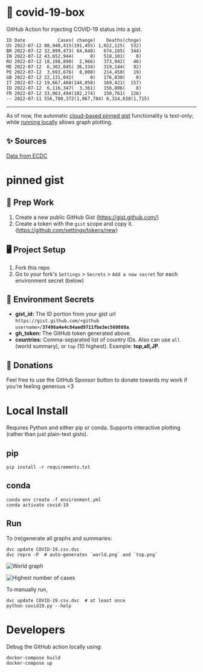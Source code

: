 # 🏥 covid-19-box

GitHub Action for injecting COVID-19 status into a gist.

```
ID Date            Cases( change)    Deaths(chnge)
US 2022-07-12 88,948,415(191,455) 1,022,125(  532)
BR 2022-07-12 32,899,473( 64,048)   674,185(  344)
IN 2022-07-12 43,652,944(      0)   518,101(    0)
RU 2022-07-12 18,198,890(  2,966)   373,942(   46)
ME 2022-07-12  6,302,045( 36,334)   319,144(   92)
PE 2022-07-12  3,693,676(  8,000)   214,450(   19)
GB 2022-07-12 22,131,042(      0)   176,830(    0)
IT 2022-07-12 19,667,468(144,058)   169,421(  157)
ID 2022-07-12  6,116,347(  3,361)   156,806(    8)
FR 2022-07-12 33,063,494(182,274)   150,761(  126)
-- 2022-07-11 556,700,372(1,067,784) 6,314,838(1,715)
```

---

As of now, the automatic [cloud-based pinned gist](#pinned-gist) functionality is text-only;
while [running locally](#local-install) allows graph plotting.

## ✨ Sources

[Data from ECDC](https://www.ecdc.europa.eu/en/publications-data/download-todays-data-geographic-distribution-covid-19-cases-worldwide)

# pinned gist

## 🎒 Prep Work
1. Create a new public GitHub Gist (https://gist.github.com/)
1. Create a token with the `gist` scope and copy it. (https://github.com/settings/tokens/new)

## 🖥 Project Setup
1. Fork this repo
1. Go to your fork's `Settings` > `Secrets` > `Add a new secret` for each environment secret (below)

## 🤫 Environment Secrets
- **gist_id:** The ID portion from your gist url `https://gist.github.com/<github username>/`**`37496a4e4c84aed9711fbe3ec560888a`**.
- **gh_token:** The GitHub token generated above.
- **countries:** Comma-separated list of country IDs. Also can use `all` (world summary), or `top` (10 highest). Example: **top,all,JP**.

## 💸 Donations

Feel free to use the GitHub Sponsor button to donate towards my work if you're feeling generous <3

# Local Install

Requires Python and either pip or conda. Supports interactive plotting (rather than just plain-text gists).

## pip

```
pip install -r requirements.txt
```

## conda

```
conda env create -f environment.yml
conda activate covid-19
```

## Run

To (re)generate all graphs and summaries:

```
dvc update COVID-19.csv.dvc
dvc repro -P  # auto-generates `world.png` and `top.png`
```

![World graph](world.png)

![Highest number of cases](top.png)

To manually run,

```
dvc update COVID-19.csv.dvc  # at least once
python covid19.py --help
```

# Developers

Debug the GitHub action locally using:

```
docker-compose build
docker-compose up
```
